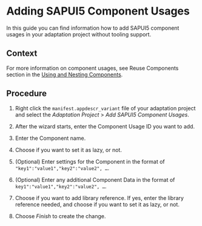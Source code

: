 <!-- loiodd4b6e44d7d8439ba3eac784f46270a5 -->

# Adding SAPUI5 Component Usages

In this guide you can find information how to add SAPUI5 component usages in your adaptation project without tooling support.



<a name="loiodd4b6e44d7d8439ba3eac784f46270a5__context_ezk_2cc_4qb"/>

## Context

For more information on component usages, see Reuse Components section in the [Using and Nesting Components](https://sapui5.hana.ondemand.com/#/topic/346599f0890d4dfaaa11c6b4ffa96312).



<a name="loiodd4b6e44d7d8439ba3eac784f46270a5__steps_wrw_jcc_4qb"/>

## Procedure

1.  Right click the `manifest.appdescr_variant` file of your adaptation project and select the *Adaptation Project* \> *Add SAPUI5 Component Usages*.

2.  After the wizard starts, enter the Component Usage ID you want to add.

3.  Enter the Component name.

4.  Choose if you want to set it as lazy, or not.

5.  \(Optional\) Enter settings for the Component in the format of `"key1":"value1","key2":"value2", …`.

6.  \(Optional\) Enter any additional Component Data in the format of `key1":"value1","key2":"value2", …`.

7.  Choose if you want to add library reference. If yes, enter the library reference needed, and choose if you want to set it as lazy, or not.

8.  Choose *Finish* to create the change.


